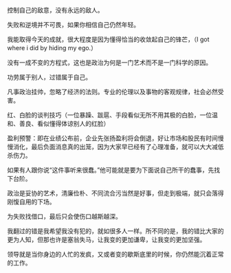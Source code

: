 控制自己的敌意，没有永远的敌人。

失败和逆境并不可畏，如果你相信自己仍然年轻。

我能取得今天的成就，很大程度是因为懂得恰当的收敛起自己的锋芒，（I got where i did by hiding my ego.）

没有一成不变的方程式，这也是政治为何是一门艺术而不是一门科学的原因。

功劳属于别人，过错属于自己。

凡事政治挂帅，忽略了经济的法则。专业的伦理以及事物的客观规律，社会必然受害。

红、白脸的谈判技巧（一位暴躁、跋扈、手段看似无所不用其极的白脸，一位温和、善良、看似懂得体谅别人的红脸）

盈利预警：即在业绩公布前，企业先张扬盈利将会倒退，好让市场和股民有时间慢慢消化，最后负面消息真的出笼，因为大家早已经有了心理准备，就可以大大减低杀伤力。

如果有人跟你说“这件事听来很蠢。”他可能就是要为下面说自己所干的蠢事，先找下台阶。

政治是妥协的艺术，清廉俭朴、不同流合污当然是好事，但走到极端，就只会落得刚愎自用的下场。

为失败找借口，最后只会使伤口越斯越深。

我翻过的错是我希望我没有犯的，就如很多人一样。所不同的是，我的错比大家的更为人知，但那也许是塞翁失马，让我变的更加谦卑，让我变的更加坚强。

领导就是当你身边的人忙的发疯，又或者变的歇斯底里的时候，你仍然能沉着正常的工作。
